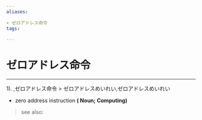 ```yaml
---
aliases:
    
- ゼロアドレス命令
tags:
    
---
```


# ゼロアドレス命令
---
1).
,ゼロアドレス命令 > ゼロアドレスめいれい,ゼロアドレスめいれい

- zero address instruction
**( Noun; Computing)**
> see also: 
            